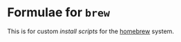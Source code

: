 # Formulae for `brew`

This is for custom _install scripts_ for the [homebrew](http://brew.sh) system.
 
